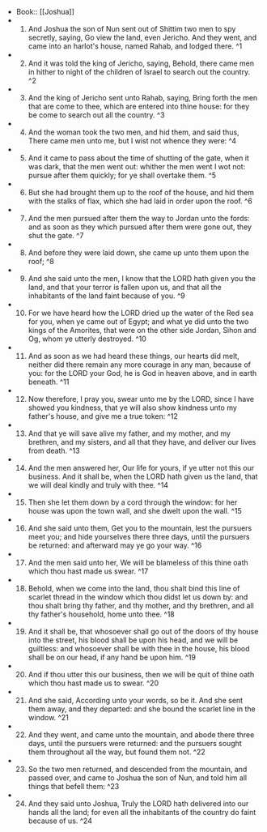 - Book:: [[Joshua]]
- 1. And Joshua the son of Nun sent out of Shittim two men to spy secretly, saying, Go view the land, even Jericho. And they went, and came into an harlot's house, named Rahab, and lodged there. ^1
- 2. And it was told the king of Jericho, saying, Behold, there came men in hither to night of the children of Israel to search out the country. ^2
- 3. And the king of Jericho sent unto Rahab, saying, Bring forth the men that are come to thee, which are entered into thine house: for they be come to search out all the country. ^3
- 4. And the woman took the two men, and hid them, and said thus, There came men unto me, but I wist not whence they were: ^4
- 5. And it came to pass about the time of shutting of the gate, when it was dark, that the men went out: whither the men went I wot not: pursue after them quickly; for ye shall overtake them. ^5
- 6. But she had brought them up to the roof of the house, and hid them with the stalks of flax, which she had laid in order upon the roof. ^6
- 7. And the men pursued after them the way to Jordan unto the fords: and as soon as they which pursued after them were gone out, they shut the gate. ^7
- 8. And before they were laid down, she came up unto them upon the roof; ^8
- 9. And she said unto the men, I know that the LORD hath given you the land, and that your terror is fallen upon us, and that all the inhabitants of the land faint because of you. ^9
- 10. For we have heard how the LORD dried up the water of the Red sea for you, when ye came out of Egypt; and what ye did unto the two kings of the Amorites, that were on the other side Jordan, Sihon and Og, whom ye utterly destroyed. ^10
- 11. And as soon as we had heard these things, our hearts did melt, neither did there remain any more courage in any man, because of you: for the LORD your God, he is God in heaven above, and in earth beneath. ^11
- 12. Now therefore, I pray you, swear unto me by the LORD, since I have showed you kindness, that ye will also show kindness unto my father's house, and give me a true token: ^12
- 13. And that ye will save alive my father, and my mother, and my brethren, and my sisters, and all that they have, and deliver our lives from death. ^13
- 14. And the men answered her, Our life for yours, if ye utter not this our business. And it shall be, when the LORD hath given us the land, that we will deal kindly and truly with thee. ^14
- 15. Then she let them down by a cord through the window: for her house was upon the town wall, and she dwelt upon the wall. ^15
- 16. And she said unto them, Get you to the mountain, lest the pursuers meet you; and hide yourselves there three days, until the pursuers be returned: and afterward may ye go your way. ^16
- 17. And the men said unto her, We will be blameless of this thine oath which thou hast made us swear. ^17
- 18. Behold, when we come into the land, thou shalt bind this line of scarlet thread in the window which thou didst let us down by: and thou shalt bring thy father, and thy mother, and thy brethren, and all thy father's household, home unto thee. ^18
- 19. And it shall be, that whosoever shall go out of the doors of thy house into the street, his blood shall be upon his head, and we will be guiltless: and whosoever shall be with thee in the house, his blood shall be on our head, if any hand be upon him. ^19
- 20. And if thou utter this our business, then we will be quit of thine oath which thou hast made us to swear. ^20
- 21. And she said, According unto your words, so be it. And she sent them away, and they departed: and she bound the scarlet line in the window. ^21
- 22. And they went, and came unto the mountain, and abode there three days, until the pursuers were returned: and the pursuers sought them throughout all the way, but found them not. ^22
- 23. So the two men returned, and descended from the mountain, and passed over, and came to Joshua the son of Nun, and told him all things that befell them: ^23
- 24. And they said unto Joshua, Truly the LORD hath delivered into our hands all the land; for even all the inhabitants of the country do faint because of us. ^24
